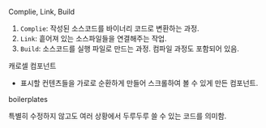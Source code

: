 Complie, Link, Build

1. `Complie`: 작성된 소스코드를 바이너리 코드로 변환하는 과정.
2. `Link`: 흩어져 있는 소스파일들을 연결해주는 작업.
3. `Build`: 소스코드를 실행 파일로 만드는 과정. 컴파일 과정도 포함되어 있음.

캐로셀 컴포넌트

- 표시할 컨텐츠들을 가로로 순환하게 만들어 스크롤하여 볼 수 있게 만든 컴포넌트.

boilerplates

특별히 수정하지 않고도 여러 상황에서 두루두루 쓸 수 있는 코드를 의미함.
